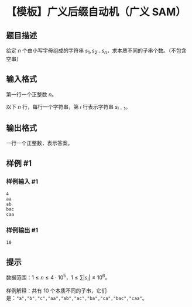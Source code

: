 # 【模板】广义后缀自动机（广义 SAM）

## 题目描述

给定 $n$ 个由小写字母组成的字符串 $s_1,s_2\ldots s_n$，求本质不同的子串个数。（不包含空串）

## 输入格式

第一行一个正整数 $n$。

以下 $n$ 行，每行一个字符串，第 $i$ 行表示字符串 $s_{i-1}$。

## 输出格式

一行一个正整数，表示答案。

## 样例 #1

### 样例输入 #1
```
4
aa
ab
bac
caa
```

### 样例输出 #1

```
10
```

## 提示

数据范围：$1\le n\le 4\cdot 10^5$，$1\le \sum{|s_i|}\le 10^6$。

样例解释：共有 $10$ 个本质不同的子串，它们是：`"a","b","c","aa","ab","ac","ba","ca","bac","caa"`。
